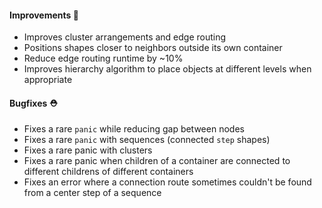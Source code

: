 #### Improvements 🧹

- Improves cluster arrangements and edge routing
- Positions shapes closer to neighbors outside its own container
- Reduce edge routing runtime by ~10%
- Improves hierarchy algorithm to place objects at different levels when appropriate

#### Bugfixes ⛑️

- Fixes a rare `panic` while reducing gap between nodes
- Fixes a rare `panic` with sequences (connected `step` shapes)
- Fixes a rare panic with clusters
- Fixes a rare panic when children of a container are connected to different childrens of different containers
- Fixes an error where a connection route sometimes couldn't be found from a center step of a sequence
